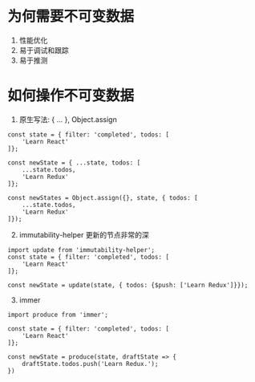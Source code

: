 # 为何需要不可变数据  
1. 性能优化  
2. 易于调试和跟踪  
3. 易于推测  

# 如何操作不可变数据  
1. 原生写法: { ... }, Object.assign  
```
const state = { filter: 'completed', todos: [
    'Learn React'
]};

const newState = { ...state, todos: [
    ...state.todos,
    'Learn Redux'
]};

const newStates = Object.assign({}, state, { todos: [
    ...state.todos,
    'Learn Redux'
]});
```  
2. immutability-helper  更新的节点非常的深  
```
import update from 'immutability-helper';
const state = { filter: 'completed', todos: [
    'Learn React'
]};

const newState = update(state, { todos: {$push: ['Learn Redux']}});

```
3. immer  
```
import produce from 'immer';

const state = { filter: 'completed', todos: [
    'Learn React'
]};

const newState = produce(state, draftState => {
    draftState.todos.push('Learn Redux.');
})
```  
